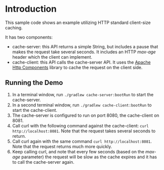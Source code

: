 # Introduction
This sample code shows an example utilizing HTTP standard client-size caching.

It has two components:
* cache-server: this API returns a simple String, but includes a pause that makes the request take several seconds.  It includes an HTTP _max-age_ header which the client can implement.
* cache-client: this API calls the cache-server API.  It uses the [Apache Http Components](https://hc.apache.org/httpcomponents-client-ga/tutorial/html/caching.html) library to cache the request on the client side.

## Running the Demo
1. In a terminal window, run `./gradlew cache-server:bootRun` to start the cache-server.
2. In a second terminal window, run `./gradlew cache-client:bootRun` to start the cache-client.
3. The cache-server is configured to run on port 8080, the cache-client on 8081.
4. Call curl with the following command against the cache-client: `curl http://localhost:8081`.  Note that the request takes several seconds to return.
5. Call curl again with the same command `curl http://localhost:8081`.  Note that the request returns much more quickly.
6. Keep calling curl, and note that every few seconds (based on the _max-age_ parameter) the request will be slow as the cache expires and it has to call the cache-server again.